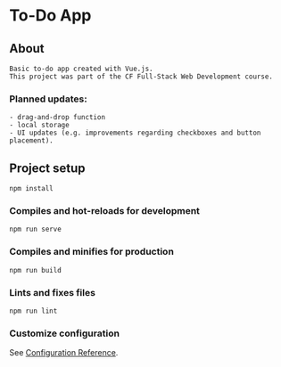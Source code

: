 # To-Do App

## About
```
Basic to-do app created with Vue.js. 
This project was part of the CF Full-Stack Web Development course. 
```

### Planned updates:
```
- drag-and-drop function
- local storage
- UI updates (e.g. improvements regarding checkboxes and button placement).
```

## Project setup
```
npm install
```

### Compiles and hot-reloads for development
```
npm run serve
```

### Compiles and minifies for production
```
npm run build
```

### Lints and fixes files
```
npm run lint
```

### Customize configuration
See [Configuration Reference](https://cli.vuejs.org/config/).
